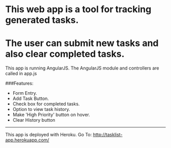 This web app is a tool for tracking generated tasks.
=====================================
# The user can submit new tasks and also clear completed tasks.

This app is running AngularJS. 
The AngularJS module and controllers are called in app.js

###Features:
* Form Entry.
* Add Task Button.
* Check box for completed tasks.
* Option to view task history.
* Make 'High Priority' button on hover.
* Clear History button
---------------------------------------------
This app is deployed with Heroku. 
Go To:  http://tasklist-app.herokuapp.com/